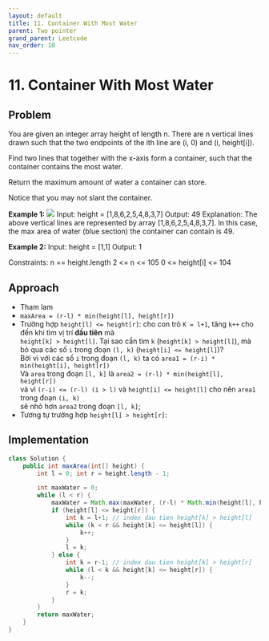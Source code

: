 ```yaml
---
layout: default
title: 11. Container With Most Water
parent: Two pointer
grand_parent: Leetcode
nav_order: 10
---
```


# 11. Container With Most Water

## Problem
You are given an integer array height of length n. There are n vertical lines drawn such that the two endpoints of the ith line are (i, 0) and (i, height[i]).

Find two lines that together with the x-axis form a container, such that the container contains the most water.

Return the maximum amount of water a container can store.

Notice that you may not slant the container.


**Example 1:**
![](https://s3-lc-upload.s3.amazonaws.com/uploads/2018/07/17/question_11.jpg)
Input: height = [1,8,6,2,5,4,8,3,7]
Output: 49
Explanation: The above vertical lines are represented by array [1,8,6,2,5,4,8,3,7]. In this case, the max area of water (blue section) the container can contain is 49.

**Example 2:**
Input: height = [1,1]
Output: 1

Constraints:
n == height.length
2 <= n <= 105
0 <= height[i] <= 104

## Approach
- Tham lam
- `maxArea = (r-l) * min(height[l], height[r])`
- Trường hợp `height[l] <= height[r]`: cho con trỏ `K = l+1`, tăng `k++` cho đến khi tìm vị trí **đầu tiên** mà \
`height[k] > height[l]`. Tại sao cần tìm `k` (`height[k] > height[l]`), mà bỏ qua các số `i` trong đoạn `(l, k)` (`height[i] <= height[l]`)? \
Bời vì với các số `i` trong đoạn `(l, k)` ta có `area1 = (r-i) * min(height[i], height[r])` \
Và `area` trong đoạn `[l, k]` là `area2 = (r-l) * min(height[l], height[r])` \
và vì `(r-i) <= (r-l) (i > l)` và `height[i] <= height[l]` cho nên `area1` trong đoạn `(i, k)` \
sẽ nhỏ hơn `area2` trong đoạn `[l, k]`;
- Tương tự trường hợp `height[l] > height[r]`:

## Implementation
```java
class Solution {
    public int maxArea(int[] height) {
        int l = 0; int r = height.length - 1;

        int maxWater = 0;
        while (l < r) {
            maxWater = Math.max(maxWater, (r-l) * Math.min(height[l], height[r]));
            if (height[l] <= height[r]) {
                int k = l+1; // index dau tien height[k] > height[l]
                while (k < r && height[k] <= height[l]) {
                    k++;
                }
                l = k;
            } else {
                int k = r-1; // index dau tien height[k] > height[r]
                while (l < k && height[k] <= height[r]) {
                    k--;
                }
                r = k;
            }
        }
        return maxWater;
    }
}
```
